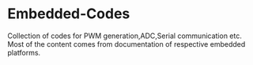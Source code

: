 # Embedded-Codes
Collection of codes for PWM generation,ADC,Serial communication etc.
Most of the content comes from documentation of respective embedded platforms.
